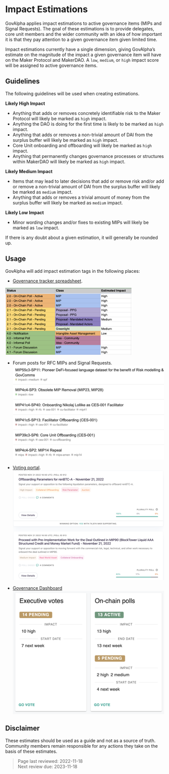 # Impact Estimations


GovAlpha applies impact estimations to active governance items (MIPs and Signal Requests). The goal of these estimations is to provide delegates, core unit members and the wider community with an idea of how important it is that they pay attention to a given governance item given limited time.

Impact estimations currently have a single dimension, giving GovAlpha’s estimate on the magnitude of the impact a given governance item will have on the Maker Protocol and MakerDAO. A `low`, `medium`, or `high` impact score will be assigned to active governance items.

## Guidelines

The following guidelines will be used when creating estimations.

**Likely High Impact**
* Anything that adds or removes concretely identifiable risk to the Maker Protocol will likely be marked as `high` impact.
* Anything the DAO is doing for the first time is likely to be marked as `high` impact.
* Anything that adds or removes a non-trivial amount of DAI from the surplus buffer will likely be marked as `high` impact.
* Core Unit onboarding and offboarding will likely be marked as `high` impact.
* Anything that permanently changes governance processes or structures within MakerDAO will likely be marked as `high` impact.

**Likely Medium Impact**
* Items that may lead to later decisions that add or remove risk and/or add or remove a non-trivial amount of DAI from the surplus buffer will likely be marked as `medium` impact.
* Anything that adds or removes a trivial amount of money from the surplus buffer will likely be marked as `medium` impact.

**Likely Low Impact**
* Minor wording changes and/or fixes to existing MIPs will likely be marked as `low` impact.

If there is any doubt about a given estimation, it will generally be rounded up.


## Usage

GovAlpha will add impact estimation tags in the following places:
* [Governance tracker spreadsheet](https://docs.google.com/spreadsheets/d/1LWNlv6hr8oXebk8rvXZBPRVDjN-3OrzI0IgLwBVk0vM/edit#gid=0).   
<img src="../images/governance-tracker-impact-tag.png" width="400" />

* Forum posts for RFC MIPs and Signal Requests.  
![](../images/forum-impact-tag.png)

* [Voting portal](https://vote.makerdao.com).  
![](../images/voting-portal-impact-tag.png)

* [Governance Dashboard](https://governance-metrics-dashboard.vercel.app/tracker)   
![](../images/governance-dashboard-impact-tag.png)

## Disclaimer

These estimates should be used as a guide and not as a source of truth. Community members remain responsible for any actions they take on the basis of these estimates.

>Page last reviewed: 2022-11-18  
>Next review due: 2023-11-18  